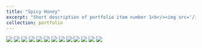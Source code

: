 ```yaml
---
title: "Spicy Honey"
excerpt: "Short description of portfolio item number 1<br/><img src='/images/500x300.png'>"
collection: portfolio
---
```

![](https://s21.ax1x.com/2024/12/19/pAOiwQJ.jpg)
![](https://s21.ax1x.com/2024/12/19/pAOigJO.jpg)
![](https://s21.ax1x.com/2024/12/19/pAOicFK.jpg)
![](https://s21.ax1x.com/2024/12/19/pAOisdx.jpg)
![](https://s21.ax1x.com/2024/12/19/pAOFN7t.jpg)
![](https://s21.ax1x.com/2024/12/19/pAOFYnA.jpg)
![](https://s21.ax1x.com/2024/12/19/pAOFaAP.jpg)
![](https://s21.ax1x.com/2024/12/19/pAOFt0I.jpg)
![](https://s21.ax1x.com/2024/12/19/pAOFGXd.jpg)
![](https://s21.ax1x.com/2024/12/19/pAOFdtf.jpg)
![](https://s21.ax1x.com/2024/12/19/pAOFwh8.jpg)
![](https://s21.ax1x.com/2024/12/19/pAOFPYT.jpg) 
![](https://s21.ax1x.com/2024/12/19/pAOFpT0.jpg) 
